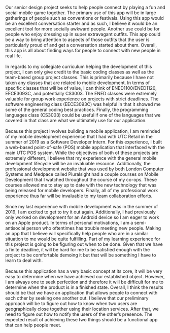   Our senior design project seeks to help people connect by playing a fun and social mobile game together. The primary use of this app will be in large gatherings of people such as conventions or festivals. Using this app would be an excellent conversation starter and as such, I believe it would be an excellent tool for more socially awkward people. Another use could be for people who enjoy dressing up in super extravagant outfits. This app could be a way to bring attention to aspects of those outfits that the user is particularly proud of and get a conversation started about them. Overall, this app is all about finding ways for people to connect with new people in real life.<br><br>
  In regards to my collegiate curriculum helping the development of this project, I can only give credit to the basic coding classes as well as the team-based group project classes. This is primarily because I have not taken any classes that are related to mobile development. In terms of specific classes that will be of value, I can think of ENED1100/ENED1120, EECE3093C, and potentially CS3003. The ENED classes were extremely valuable for group work experience on projects with strict deadlines. The software engineering class (EECE3093C) was helpful in that it showed me some of the general coding best practices. Finally, the programming languages class (CS3003) could be useful if one of the languages that we covered in that class are what we ultimately use for our application.<br><br>
  Because this project involves building a mobile application, I am reminded of my mobile development experience that I had with UTC Retail in the summer of 2019 as a Software Developer Intern. For this experience, I built a web-based point-of-safe (POS) mobile application that interfaced with the main UTC POS system. While the objectives of both of these projects are extremely different, I believe that my experience with the general mobile development lifecycle will be an invaluable resource. Additionally, the professional development website that was used by both London Computer Systems and Medpace called Pluralsight had a couple courses on Mobile Development that I watched throughout the course of my co-ops. These courses allowed me to stay up to date with the new technology that was being released for mobile developers. Finally, all of my professional work experience thus far will be invaluable to my team collaboration efforts.<br><br>
  Since my last experience with mobile development was in the summer of 2019, I am excited to get to try it out again. Additionally, I had previously only worked on development for an Android device so I am eager to work on an Apple product. In terms of personal motivations, I am a semi-antisocial person who oftentimes has trouble meeting new people. Making an app that I believe will specifically help people who are in a similar situation to me would be quite fulfilling. Part of my learning experience for this project is going to be figuring out when to be done. Given that we have a finite deadline, it will be hard for me to be satisfied enough with the project to be comfortable demoing it but that will be something I have to learn to deal with.<br><br>
  Because this application has a very basic concept at its core, it will be very easy to determine when we have achieved our established object. However, I am always one to seek perfection and therefore it will be difficult for me to determine when the product is in a finished state. Overall, I think the results should be that we have an application that allows people to connect with each other by seeking one another out. I believe that our preliminary approach will be to figure out how to know when two users are geographically close together using their location services. After that, we need to figure out how to notify the users of the other’s presence. The expected result of achieving these two things should be a functional app that can help people meet.<br>
